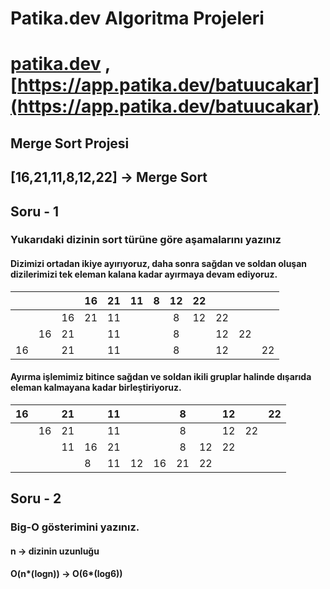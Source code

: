 # Patika.dev Algoritma Projeleri

# [patika.dev](https://www.patika.dev/tr) , [https://app.patika.dev/batuucakar](https://app.patika.dev/batuucakar)

## Merge Sort Projesi

## [16,21,11,8,12,22] -> Merge Sort

## Soru - 1

### Yukarıdaki dizinin sort türüne göre aşamalarını yazınız

#### Dizimizi ortadan ikiye ayırıyoruz, daha sonra sağdan ve soldan oluşan dizilerimizi tek eleman kalana kadar ayırmaya devam ediyoruz.

|     |     |     | 16  | 21  |  11 | 8   | 12  |  22 |     |     |     |
| --- | :-: | --: | --- | :-: | --: | --- | :-: | --: | --- | --- | --- |
|     |     |  16 | 21  | 11  |     |     |  8  |  12 | 22  |     |     |
|     | 16  |  21 |     | 11  |     |     |  8  |     | 12  | 22  |     |
| 16  |     |  21 |     | 11  |     |     |  8  |     | 12  |     | 22  |

#### Ayırma işlemimiz bitince sağdan ve soldan ikili gruplar halinde dışarıda eleman kalmayana kadar birleştiriyoruz.

| 16  |     |  21 |     | 11  |     |     |  8  |     | 12  |     | 22  |
| --- | :-: | --: | --- | :-: | --: | --- | :-: | --: | --- | --- | --- |
|     | 16  |  21 |     | 11  |     |     |  8  |     | 12  | 22  |     |
|     |     |  11 | 16  | 21  |     |     |  8  |  12 | 22  |     |     |
|     |     |     | 8   | 11  |  12 | 16  | 21  |  22 |     |     |     |

## Soru - 2

### Big-O gösterimini yazınız.

#### n -> dizinin uzunluğu

#### O(n*(logn)) -> O(6*(log6))
